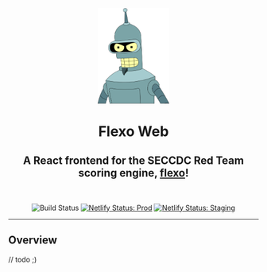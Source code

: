 <div align="center">

<img src="./public/flexo.png" align="center" width="144px" heigh="222px" />

# Flexo Web

## A React frontend for the SECCDC Red Team scoring engine, [flexo](https;//github.com/seccdc/flexo)!

</div>

<br/>

<div align="center">

![Build Status](https://github.com/parsec/flexo-web/actions/workflows/build_react.yml/badge.svg)
[![Netlify Status: Prod](https://api.netlify.com/api/v1/badges/55674218-e8cf-4acb-97aa-73fdeab6dc67/deploy-status)](https://app.netlify.com/sites/confident-haibt-a66869/deploys)
[![Netlify Status: Staging](https://api.netlify.com/api/v1/badges/2c161edd-9612-4660-99f9-36ed62b6cfbf/deploy-status)](https://app.netlify.com/sites/jovial-hamilton-08fb06/deploys)

</div>

---

## Overview

// todo ;)
